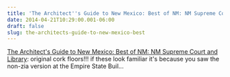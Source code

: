 ```yaml
---
title: 'The Architect''s Guide to New Mexico: Best of NM: NM Supreme Court and Library'
date: 2014-04-21T10:29:00.001-06:00
draft: false
slug: the-architects-guide-to-new-mexico-best
---
```


[The Architect's Guide to New Mexico: Best of NM: NM Supreme Court and Library](http://newmexicoarchitecture.blogspot.com/2014/04/best-of-nm-nm-supreme-court-and-library.html?spref=bl): original cork floors!!! if these look familiar it's because you saw the non-zia version at the Empire State Buil...
